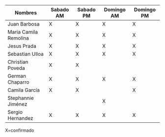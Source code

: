 | Nombres | Sabado AM | Sabado PM | Domingo AM | Domingo PM|
|---------|-----------|-----------|-----------|-----------|
| Juan Barbosa | X | X| X |X|
| Maria Camila Remolina | X |X|X|X|
| Jesus Prada |X|X|X|X|
| Sebastian Ulloa |X|X|X|X|
| Christian Poveda |X|X|||
| German Chaparro |X|X|X|X|
| Camila García |X|X||X|
| Stephannie Jiménez|||X||
| Sergio Hernandez |X|X|X|X|

X=confirmado
